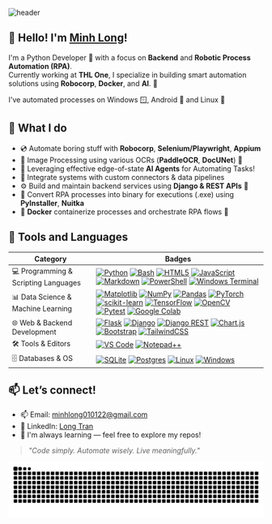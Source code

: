 ![header](https://capsule-render.vercel.app/api?type=waving&&color=0:023047,100:a2d2ff&height=280&section=header&text=I'm%20Minh%20Long!&fontSize=70&&fontColor=ededed&animation=fadeIn&desc=A%20Python%20Developer&fontAlignY=40)

👋 Hello! I'm <a href=https://milotr.github.io/portfolio/>Minh Long</a>!
--- 
I'm a Python Developer 🐍 with a focus on **Backend** and **Robotic Process Automation (RPA)**.  
Currently working at **THL One**, I specialize in building smart automation solutions using **Robocorp**, **Docker**, and **AI**. 🤖

I've automated processes on Windows 🪟, Android 📱 and Linux 🐧

🚀 What I do
---

- 💿 Automate boring stuff with **Robocorp**, **Selenium/Playwright**, **Appium**
- 📄 Image Processing using various OCRs (**PaddleOCR**, **DocUNet**) 📃
- 🤖 Leveraging effective edge-of-state **AI Agents** for Automating Tasks! 
- 🧩 Integrate systems with custom connectors & data pipelines 
- ⚙️ Build and maintain backend services using **Django & REST APIs** 🔑
- 💽 Convert RPA processes into binary for executions (.exe) using **PyInstaller**, **Nuitka**
- 🐳 **Docker** containerize processes and orchestrate RPA flows 🐋

💾 Tools and Languages
---
| Category | Badges |
| ------------- | ------------- |
| 💻 Programming & Scripting Languages | <a href="https://www.python.org/">![Python](https://img.shields.io/badge/python-3670A0?style=for-the-badge&logo=python&logoColor=ffdd54)</a> <a href="https://www.gnu.org/software/bash/">![Bash](https://img.shields.io/badge/bash_script-%23121011.svg?style=for-the-badge&logo=gnu-bash&logoColor=white)</a> <a href="https://developer.mozilla.org/en-US/docs/Web/HTML">![HTML5](https://img.shields.io/badge/html5-%23E34F26.svg?style=for-the-badge&logo=html5&logoColor=white)</a> <a href="https://developer.mozilla.org/en-US/docs/Web/JavaScript">![JavaScript](https://img.shields.io/badge/javascript-%23323330.svg?style=for-the-badge&logo=javascript&logoColor=%23F7DF1E)</a> <a href="https://daringfireball.net/projects/markdown/">![Markdown](https://img.shields.io/badge/markdown-%23000000.svg?style=for-the-badge&logo=markdown&logoColor=white)</a> <a href="https://learn.microsoft.com/en-us/powershell/">![PowerShell](https://img.shields.io/badge/PowerShell-%235391FE.svg?style=for-the-badge&logo=powershell&logoColor=white)</a> <a href="https://github.com/microsoft/terminal">![Windows Terminal](https://img.shields.io/badge/Windows%20Terminal-%234D4D4D.svg?style=for-the-badge&logo=windows-terminal&logoColor=white)</a> |
| 📊 Data Science & Machine Learning | <a href="https://matplotlib.org/">![Matplotlib](https://img.shields.io/badge/Matplotlib-%23ffffff.svg?style=for-the-badge&logo=Matplotlib&logoColor=black)</a> <a href="https://numpy.org/">![NumPy](https://img.shields.io/badge/numpy-%23013243.svg?style=for-the-badge&logo=numpy&logoColor=white)</a> <a href="https://pandas.pydata.org/">![Pandas](https://img.shields.io/badge/pandas-%23150458.svg?style=for-the-badge&logo=pandas&logoColor=white)</a> <a href="https://pytorch.org/">![PyTorch](https://img.shields.io/badge/PyTorch-%23EE4C2C.svg?style=for-the-badge&logo=PyTorch&logoColor=white)</a> <a href="https://scikit-learn.org/">![scikit-learn](https://img.shields.io/badge/scikit--learn-%23F7931E.svg?style=for-the-badge&logo=scikit-learn&logoColor=white)</a> <a href="https://www.tensorflow.org/">![TensorFlow](https://img.shields.io/badge/TensorFlow-%23FF6F00.svg?style=for-the-badge&logo=TensorFlow&logoColor=white)</a> <a href="https://opencv.org/">![OpenCV](https://img.shields.io/badge/opencv-%23white.svg?style=for-the-badge&logo=opencv&logoColor=white)</a> <a href="https://docs.pytest.org/">![Pytest](https://img.shields.io/badge/pytest-%23ffffff.svg?style=for-the-badge&logo=pytest&logoColor=2f9fe3)</a> <a href="https://colab.research.google.com/">![Google Colab](https://img.shields.io/badge/Google%20Colab-%23F9A825.svg?style=for-the-badge&logo=googlecolab&logoColor=white)</a> |
| 🌐 Web & Backend Development | <a href="https://flask.palletsprojects.com/">![Flask](https://img.shields.io/badge/flask-%23000.svg?style=for-the-badge&logo=flask&logoColor=white)</a> <a href="https://www.djangoproject.com/">![Django](https://img.shields.io/badge/django-%23092E20.svg?style=for-the-badge&logo=django&logoColor=white)</a> <a href="https://www.django-rest-framework.org/">![Django REST](https://img.shields.io/badge/DJANGO-REST-ff1709?style=for-the-badge&logo=django&logoColor=white&color=ff1709&labelColor=gray)</a> <a href="https://www.chartjs.org/">![Chart.js](https://img.shields.io/badge/chart.js-F5788D.svg?style=for-the-badge&logo=chart.js&logoColor=white)</a> <a href="https://getbootstrap.com/">![Bootstrap](https://img.shields.io/badge/bootstrap-%238511FA.svg?style=for-the-badge&logo=bootstrap&logoColor=white)</a> <a href="https://tailwindcss.com/">![TailwindCSS](https://img.shields.io/badge/tailwindcss-%2338B2AC.svg?style=for-the-badge&logo=tailwind-css&logoColor=white)</a> |
| 🛠 Tools & Editors | <a href="https://code.visualstudio.com/">![VS Code](https://img.shields.io/badge/Visual%20Studio%20Code-0078d7.svg?style=for-the-badge&logo=visual-studio-code&logoColor=white)</a> <a href="https://notepad-plus-plus.org/">![Notepad++](https://img.shields.io/badge/Notepad++-90E59A.svg?style=for-the-badge&logo=notepad%2b%2b&logoColor=black)</a> |
| 🗄️ Databases & OS | <a href="https://www.sqlite.org/">![SQLite](https://img.shields.io/badge/sqlite-%2307405e.svg?style=for-the-badge&logo=sqlite&logoColor=white)</a> <a href="https://www.postgresql.org/">![Postgres](https://img.shields.io/badge/postgres-%23316192.svg?style=for-the-badge&logo=postgresql&logoColor=white)</a> <a href="https://www.linux.org/">![Linux](https://img.shields.io/badge/Linux-FCC624?style=for-the-badge&logo=linux&logoColor=black)</a> <a href="https://www.microsoft.com/en-us/software-download/windows11">![Windows](https://img.shields.io/badge/Windows-0078D6?style=for-the-badge&logo=windows&logoColor=white)</a> |

📫 Let’s connect!
---

- 📫 Email: [minhlong010122@gmail.com](mailto:minhlong010122@gmail.com)
- 🤝 LinkedIn: [Long Tran](https://linkedin.com/in/tranhoangminhlong)
- 🧠 I'm always learning — feel free to explore my repos!

> *"Code simply. Automate wisely. Live meaningfully."*

![GitHub Snake Animation](https://raw.githubusercontent.com/milotr/milotr/output/github-contribution-grid-snake.svg)

<!--
**milotr/milotr** is a ✨ _special_ ✨ repository because its `README.md` (this file) appears on your GitHub profile.

Here are some ideas to get you started:

- 🔭 I’m currently working on ...
- 🌱 I’m currently learning ...
- 👯 I’m looking to collaborate on ...
- 🤔 I’m looking for help with ...
- 💬 Ask me about ...
- 📫 How to reach me: ...
- 😄 Pronouns: ...
- ⚡ Fun fact: ...
-->
